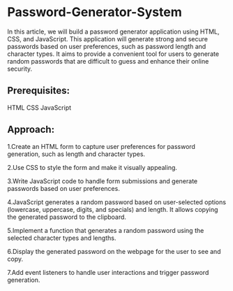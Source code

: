 # Password-Generator-System
In this article, we will build a password generator application using HTML, CSS, and JavaScript. This application will generate strong and secure passwords based on user preferences, such as password length and character types. It aims to provide a convenient tool for users to generate random passwords that are difficult to guess and enhance their online security.

## Prerequisites:

HTML
CSS
JavaScript

## Approach:

1.Create an HTML form to capture user preferences for password generation, such as length and character types.

2.Use CSS to style the form and make it visually appealing.

3.Write JavaScript code to handle form submissions and generate passwords based on user preferences.

4.JavaScript generates a random password based on user-selected options (lowercase, uppercase, digits, and specials) and length. It allows copying the generated password to the clipboard.

5.Implement a function that generates a random password using the selected character types and lengths.

6.Display the generated password on the webpage for the user to see and copy.

7.Add event listeners to handle user interactions and trigger password generation.

